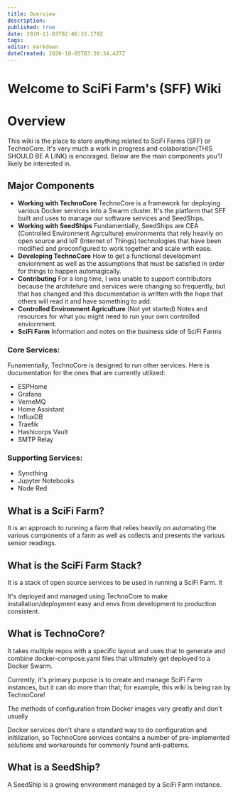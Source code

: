 ```yaml
---
title: Overview
description: 
published: true
date: 2020-11-03T02:46:33.179Z
tags: 
editor: markdown
dateCreated: 2020-10-05T03:30:34.427Z
---
```


# Welcome to SciFi Farm's (SFF) Wiki

# Overview
This wiki is the place to store anything related to SciFi Farms (SFF) or TechnoCore. It's very much a work in progress and colaboration(THIS SHOULD BE A LINK) is encoraged. Below are the main components you'll likely be interested in. 

## Major Components
- **Working with TechnoCore**
TechnoCore is a framework for deploying various Docker services into a Swarm cluster. It's the platform that SFF built and uses to manage our software services and SeedShips.
- **Working with SeedShips**
Fundamentially, SeedShips are CEA (Controlled Environment Agrculture) environments that rely heavily on open source and IoT (Internet of Things) technologies that have been modified and preconfigured to work together and scale with ease. 
- **Developing TechnoCore**
How to get a functional development enviornment as well as the assumptions that must be satisfied in order for things to happen automagically. 
- **Contributing** 
For a long time, I was unable to support contributors because the architeture and services were changing so frequently, but that has changed and this documentation is written with the hope that others will read it and have something to add. 
- **Controlled Environment Agriculture** (Not yet started)
Notes and resources for what you might need to run your own controlled enviornment. 
- **SciFi Farm**
Information and notes on the business side of SciFi Farms

### Core Services:
Funamentially, TechnoCore is designed to run other services. Here is documentation for the ones that are currently utilized: 
- ESPHome
- Grafana
- VerneMQ
- Home Assistant
- InfluxDB
- Traefik 
- Hashicorps Vault
- SMTP Relay

### Supporting Services:
- Syncthing
- Jupyter Notebooks
- Node Red


## What is a SciFi Farm? 
It is an approach to running a farm that relies heavily on automating the various components of a farm as well as collects and presents the various sensor readings. 

## What is the SciFi Farm Stack? 
It is a stack of open source services to be used in running a SciFi Farm. It 

It's deployed and managed using TechnoCore to make installation/deployment easy and envs from development to production consistent. 


## What is TechnoCore?
It takes multiple repos with a specific layout and uses that to generate and combine docker-compose.yaml files that ultimately get deployed to a Docker Swarm. 

Currently, it's primary purpose is to create and manage SciFi Farm instances, but it can do more than that; for example, this wiki is being ran by TechnoCore!




The methods of configuration from Docker images vary greatly and don't usually 

Docker services don't share a standard way to do configuration and initilization, so TechnoCore services contains a number of pre-implemented solutions and workarounds for commonly found anti-patterns. 


## What is a SeedShip?
A SeedShip is a growing environment managed by a SciFi Farm instance.  

